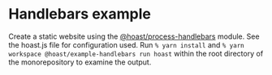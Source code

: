# Handlebars example

Create a static website using the [@hoast/process-handlebars](https://github.com/hoast/hoast/tree/master/packages/process-handlebars#readme) module. See the hoast.js file for configuration used. Run `% yarn install` and `% yarn workspace @hoast/example-handlebars run hoast` within the root directory of the monorepository to examine the output.
